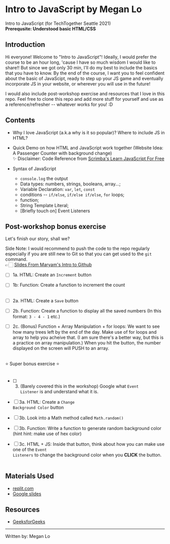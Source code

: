 # Intro to JavaScript by Megan Lo
Intro to JavaScript (for TechTogether Seattle 2021)
<br/>
<b>Prerequsite: Understood basic HTML/CSS</b>

## Introduction
Hi everyone! Welcome to "Intro to JavaScript"! Ideally, I would prefer the course to be an hour long, 'cause I have so much wisdom I would like to share!! But since we got only 30 min, I'll do my best to include the basics that you have to know. By the end of the course, I want you to feel confident about the basic of JavaScipt, ready to step up your JS game and eventually incorporate JS in your website, or wherever you will use in the future!

I would also include post-workshop exercise and resources that I love in this repo. Feel free to clone this repo and add more stuff for yourself and use as a reference/refresher -- whatever works for you! :D 

## Contents
- Why I love JavaScript (a.k.a why is it so popular)? Where to include JS in HTML?
- Quick Demo on how HTML and JavaScript work together (Website Idea: A Passenger Counter with background change) <br/>
✨ Disclaimer: Code Reference from [Scrimba's Learn JavaScript For Free](https://scrimba.com/learn/learnjavascript)

- Syntax of JavaScript
  - <code>console.log</code> the output
  - Data types: numbers, strings, booleans, array...; 
  - Variable Declaration: <code>var</code>, <code>let</code>, <code>const</code>
  - conditions -- <code>if/else</code>, <code>if/else if/else</code>, <code>for</code> loops;
  - function;
  - String Template Literal;
  - [Briefly touch on] Event Listeners

<!-- - Bonus: [to do list for me]: create a simple website -- counter -- demonstrate all the stuff above + querySelector, querySelectorAll, ElementById -->


## Post-workshop bonus exercise

Let's finish our story, shall we?

Side Note: I would recommend to push the code to the repo regularly especially if you are still new to Git so that you can get used to the <code>git</code> command. <br/>
👉🏻 [Slides From Maryam's Intro to Github](https://docs.google.com/presentation/d/1d9IXs8fQDumiahEs-fzCiGaOyj_io0-m/edit#slide=id.p5) 

- [ ] 1a. HTML: Create an <code>Increment</code> button 
- [ ] 1b: Function: Create a function to increment the count<br/><br/>

- [ ] 2a. HTML: Create a <code>Save</code> button
- [ ] 2b. Function: Create a function to display all the saved numbers (In this format: <code>3 - 4 - 1</code> etc.)
- [ ] 2c. (Bonus) Function + Array Manipulation + for loops: We want to see how many trees left by the end of the day. Make use of for loops and array to help you acheive that. (I am sure there's a better way, but this is a practice on array manipulation.) When you hit the button, the number displayed on the screen will PUSH to an array.<br/><br/>

⭐️ Super bonus exercise ⭐️<br/><br/>
- [ ] 3. (Barely covered this in the workshop) Google what <code>Event Listener</code> is and understand what it is.
- [ ] 3a. HTML: Create a <code>Change Background Color</code> button
- [ ] 3b. Look into a Math method called <code>Math.random()</code>
- [ ] 3b. Function: Write a function to generate random background color (hint hint: make use of hex color)
- [ ] 3c. HTML + JS: Inside that button, think about how you can make use one of the <code>Event Listeners</code> to change the background color when you <strong>CLICK</strong> the button.<br/><br/>


## Materials Used
- [replit.com](https://replit.com/@mehmehmehlol/JavaScript-101-TechTogether-Seattle-2021#index.js)
- [Google slides](https://docs.google.com/presentation/d/1kPFWjKlhi4YeF5xuIew6HEKb0WsRfBMzGw2htVahJVE/edit?usp=sharing)

## Resources
- [GeeksforGeeks](https://www.geeksforgeeks.org/introduction-to-javascript/)

---
Written by: Megan Lo
